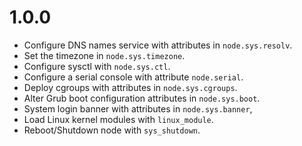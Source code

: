 # 1.0.0

* Configure DNS names service with attributes in `node.sys.resolv`.
* Set the timezone in `node.sys.timezone`.
* Configure sysctl with `node.sys.ctl`.
* Configure a serial console with attribute `node.serial`.
* Deploy cgroups with attributes in `node.sys.cgroups`.
* Alter Grub boot configuration attributes in `node.sys.boot`. 
* System login banner with attributes in `node.sys.banner`,
* Load Linux kernel modules with `linux_module`.
* Reboot/Shutdown node with `sys_shutdown`. 
